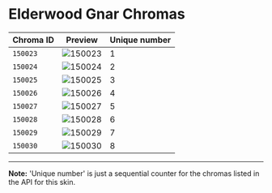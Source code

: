 # Elderwood Gnar Chromas

| Chroma ID | Preview | Unique number |
|---|---|---|
| `150023` | ![150023](https://raw.communitydragon.org/latest/plugins/rcp-be-lol-game-data/global/default/v1/champion-chroma-images/150/150023.png) | 1 |
| `150024` | ![150024](https://raw.communitydragon.org/latest/plugins/rcp-be-lol-game-data/global/default/v1/champion-chroma-images/150/150024.png) | 2 |
| `150025` | ![150025](https://raw.communitydragon.org/latest/plugins/rcp-be-lol-game-data/global/default/v1/champion-chroma-images/150/150025.png) | 3 |
| `150026` | ![150026](https://raw.communitydragon.org/latest/plugins/rcp-be-lol-game-data/global/default/v1/champion-chroma-images/150/150026.png) | 4 |
| `150027` | ![150027](https://raw.communitydragon.org/latest/plugins/rcp-be-lol-game-data/global/default/v1/champion-chroma-images/150/150027.png) | 5 |
| `150028` | ![150028](https://raw.communitydragon.org/latest/plugins/rcp-be-lol-game-data/global/default/v1/champion-chroma-images/150/150028.png) | 6 |
| `150029` | ![150029](https://raw.communitydragon.org/latest/plugins/rcp-be-lol-game-data/global/default/v1/champion-chroma-images/150/150029.png) | 7 |
| `150030` | ![150030](https://raw.communitydragon.org/latest/plugins/rcp-be-lol-game-data/global/default/v1/champion-chroma-images/150/150030.png) | 8 |

---

**Note:** 'Unique number' is just a sequential counter for the chromas listed in the API for this skin.